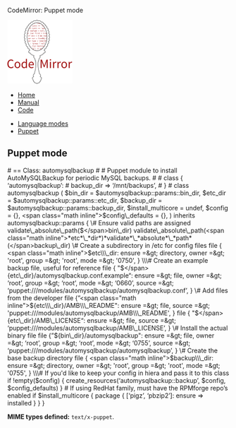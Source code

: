 CodeMirror: Puppet mode

[<img src="../../doc/logo.png" id="logo" />](http://codemirror.net)

-   [Home](../../index.html)
-   [Manual](../../doc/manual.html)
-   [Code](https://github.com/marijnh/codemirror)

<!-- -->

-   [Language modes](../index.html)
-   <a href="#" class="active">Puppet</a>

Puppet mode
-----------

\# == Class: automysqlbackup \# \# Puppet module to install AutoMySQLBackup for periodic MySQL backups. \# \# class { ‘automysqlbackup’: \# backup\_dir =&gt; ‘/mnt/backups’, \# } \# class automysqlbackup ( $bin\_dir = $automysqlbackup::params::bin\_dir, $etc\_dir = $automysqlbackup::params::etc\_dir, $backup\_dir = $automysqlbackup::params::backup\_dir, $install\_multicore = undef, $config = {}, <span class="math inline">$config\\\_defaults = {}, ) inherits automysqlbackup::params { \\\# Ensure valid paths are assigned validate\\\_absolute\\\_path($</span>bin\_dir) validate\_absolute\_path(<span class="math inline">*etc*\_*dir*)*validate*\_*absolute*\_*path*(</span>backup\_dir) \# Create a subdirectory in /etc for config files file { <span class="math inline">$etc\\\_dir: ensure =&gt; directory, owner =&gt; 'root', group =&gt; 'root', mode =&gt; '0750', } \\\# Create an example backup file, useful for reference file { "$</span>{etc\_dir}/automysqlbackup.conf.example“: ensure =&gt; file, owner =&gt; ‘root’, group =&gt; ‘root’, mode =&gt; ‘0660’, source =&gt; ‘puppet:///modules/automysqlbackup/automysqlbackup.conf’, } \# Add files from the developer file {”<span class="math inline">${etc\\\_dir}/AMB\\\_README": ensure =&gt; file, source =&gt; 'puppet:///modules/automysqlbackup/AMB\\\_README', } file { "$</span>{etc\_dir}/AMB\_LICENSE“: ensure =&gt; file, source =&gt; ‘puppet:///modules/automysqlbackup/AMB\_LICENSE’, } \# Install the actual binary file file {”${bin\_dir}/automysqlbackup": ensure =&gt; file, owner =&gt; ‘root’, group =&gt; ‘root’, mode =&gt; ‘0755’, source =&gt; ‘puppet:///modules/automysqlbackup/automysqlbackup’, } \# Create the base backup directory file { <span class="math inline">$backup\\\_dir: ensure =&gt; directory, owner =&gt; 'root', group =&gt; 'root', mode =&gt; '0755', } \\\# If you'd like to keep your config in hiera and pass it to this class if !empty($</span>config) { create\_resources(‘automysqlbackup::backup’, $config, $config\_defaults) } \# If using RedHat family, must have the RPMforge repo’s enabled if $install\_multicore { package { \[‘pigz’, ‘pbzip2’\]: ensure =&gt; installed } } }

**MIME types defined:** `text/x-puppet`.

